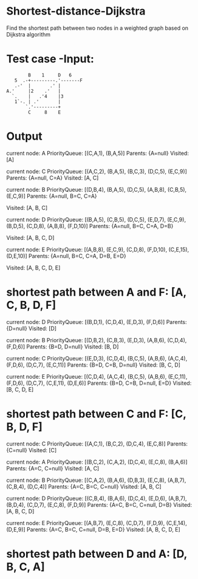 # Shortest-distance-Dijkstra

Find the shortest path between two nodes in a weighted graph based on Dijkstra algorithm

# Test case -Input:


            B    1     D   6
       5  .-+---------.'-------F
       .-'  |       .' |
    A.'     |2    .'   |
      `.    |   .'4    |3
       1`-. | .'       |
           `.'---------+
            C     8    E
# Output

current node: A
PriorityQueue: [(C,A,1), (B,A,5)]
Parents: {A=null}
Visited: [A]

current node: C
PriorityQueue: [(A,C,2), (B,A,5), (B,C,3), (D,C,5), (E,C,9)]
Parents: {A=null, C=A}
Visited: [A, C]

current node: B
PriorityQueue: [(D,B,4), (B,A,5), (D,C,5), (A,B,8), (C,B,5), (E,C,9)]
Parents: {A=null, B=C, C=A}

Visited: [A, B, C]

current node: D
PriorityQueue: [(B,A,5), (C,B,5), (D,C,5), (E,D,7), (E,C,9), (B,D,5), (C,D,8), (A,B,8), (F,D,10)]
Parents: {A=null, B=C, C=A, D=B}

Visited: [A, B, C, D]

current node: E
PriorityQueue: [(A,B,8), (E,C,9), (C,D,8), (F,D,10), (C,E,15), (D,E,10)]
Parents: {A=null, B=C, C=A, D=B, E=D}

Visited: [A, B, C, D, E]
# shortest path between A and F: [A, C, B, D, F]





current node: D
PriorityQueue: [(B,D,1), (C,D,4), (E,D,3), (F,D,6)]
Parents: {D=null}
Visited: [D]

current node: B
PriorityQueue: [(D,B,2), (C,B,3), (E,D,3), (A,B,6), (C,D,4), (F,D,6)]
Parents: {B=D, D=null}
Visited: [B, D]

current node: C
PriorityQueue: [(E,D,3), (C,D,4), (B,C,5), (A,B,6), (A,C,4), (F,D,6), (D,C,7), (E,C,11)]
Parents: {B=D, C=B, D=null}
Visited: [B, C, D]

current node: E
PriorityQueue: [(C,D,4), (A,C,4), (B,C,5), (A,B,6), (E,C,11), (F,D,6), (D,C,7), (C,E,11), (D,E,6)]
Parents: {B=D, C=B, D=null, E=D}
Visited: [B, C, D, E]
# shortest path between C and F: [C, B, D, F]




current node: C
PriorityQueue: [(A,C,1), (B,C,2), (D,C,4), (E,C,8)]
Parents: {C=null}
Visited: [C]

current node: A
PriorityQueue: [(B,C,2), (C,A,2), (D,C,4), (E,C,8), (B,A,6)]
Parents: {A=C, C=null}
Visited: [A, C]

current node: B
PriorityQueue: [(C,A,2), (B,A,6), (D,B,3), (E,C,8), (A,B,7), (C,B,4), (D,C,4)]
Parents: {A=C, B=C, C=null}
Visited: [A, B, C]

current node: D
PriorityQueue: [(C,B,4), (B,A,6), (D,C,4), (E,D,6), (A,B,7), (B,D,4), (C,D,7), (E,C,8), (F,D,9)]
Parents: {A=C, B=C, C=null, D=B}
Visited: [A, B, C, D]

current node: E
PriorityQueue: [(A,B,7), (E,C,8), (C,D,7), (F,D,9), (C,E,14), (D,E,9)]
Parents: {A=C, B=C, C=null, D=B, E=D}
Visited: [A, B, C, D, E]
# shortest path between D and A: [D, B, C, A]

